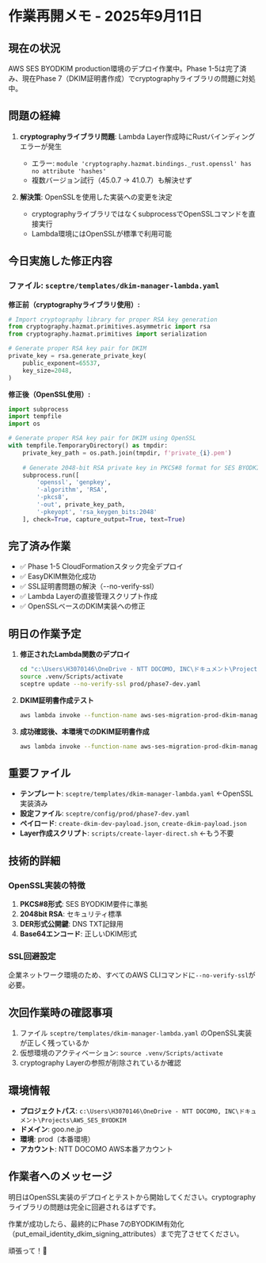 # 作業再開メモ - 2025年9月11日

## 現在の状況
AWS SES BYODKIM production環境のデプロイ作業中。Phase 1-5は完了済み、現在Phase 7（DKIM証明書作成）でcryptographyライブラリの問題に対処中。

## 問題の経緯
1. **cryptographyライブラリ問題**: Lambda Layer作成時にRustバインディングエラーが発生
   - エラー: `module 'cryptography.hazmat.bindings._rust.openssl' has no attribute 'hashes'`
   - 複数バージョン試行（45.0.7 → 41.0.7）も解決せず

2. **解決策**: OpenSSLを使用した実装への変更を決定
   - cryptographyライブラリではなくsubprocessでOpenSSLコマンドを直接実行
   - Lambda環境にはOpenSSLが標準で利用可能

## 今日実施した修正内容
### ファイル: `sceptre/templates/dkim-manager-lambda.yaml`

**修正前（cryptographyライブラリ使用）:**
```python
# Import cryptography library for proper RSA key generation
from cryptography.hazmat.primitives.asymmetric import rsa
from cryptography.hazmat.primitives import serialization

# Generate proper RSA key pair for DKIM
private_key = rsa.generate_private_key(
    public_exponent=65537,
    key_size=2048,
)
```

**修正後（OpenSSL使用）:**
```python
import subprocess
import tempfile
import os

# Generate proper RSA key pair for DKIM using OpenSSL
with tempfile.TemporaryDirectory() as tmpdir:
    private_key_path = os.path.join(tmpdir, f'private_{i}.pem')
    
    # Generate 2048-bit RSA private key in PKCS#8 format for SES BYODKIM
    subprocess.run([
        'openssl', 'genpkey', 
        '-algorithm', 'RSA',
        '-pkcs8',
        '-out', private_key_path,
        '-pkeyopt', 'rsa_keygen_bits:2048'
    ], check=True, capture_output=True, text=True)
```

## 完了済み作業
- ✅ Phase 1-5 CloudFormationスタック完全デプロイ
- ✅ EasyDKIM無効化成功
- ✅ SSL証明書問題の解決（--no-verify-ssl）
- ✅ Lambda Layerの直接管理スクリプト作成
- ✅ OpenSSLベースのDKIM実装への修正

## 明日の作業予定
1. **修正されたLambda関数のデプロイ**
   ```bash
   cd "c:\Users\H3070146\OneDrive - NTT DOCOMO, INC\ドキュメント\Projects\AWS_SES_BYODKIM"
   source .venv/Scripts/activate
   sceptre update --no-verify-ssl prod/phase7-dev.yaml
   ```

2. **DKIM証明書作成テスト**
   ```bash
   aws lambda invoke --function-name aws-ses-migration-prod-dkim-manager --payload fileb://create-dkim-dev-payload.json --no-verify-ssl response-create-dkim-dev-new.json
   ```

3. **成功確認後、本環境でのDKIM証明書作成**
   ```bash
   aws lambda invoke --function-name aws-ses-migration-prod-dkim-manager --payload fileb://create-dkim-payload.json --no-verify-ssl response-create-dkim-final.json
   ```

## 重要ファイル
- **テンプレート**: `sceptre/templates/dkim-manager-lambda.yaml` ←OpenSSL実装済み
- **設定ファイル**: `sceptre/config/prod/phase7-dev.yaml`
- **ペイロード**: `create-dkim-dev-payload.json`, `create-dkim-payload.json`
- **Layer作成スクリプト**: `scripts/create-layer-direct.sh` ←もう不要

## 技術的詳細
### OpenSSL実装の特徴
1. **PKCS#8形式**: SES BYODKIM要件に準拠
2. **2048bit RSA**: セキュリティ標準
3. **DER形式公開鍵**: DNS TXT記録用
4. **Base64エンコード**: 正しいDKIM形式

### SSL回避設定
企業ネットワーク環境のため、すべてのAWS CLIコマンドに`--no-verify-ssl`が必要。

## 次回作業時の確認事項
1. ファイル `sceptre/templates/dkim-manager-lambda.yaml` のOpenSSL実装が正しく残っているか
2. 仮想環境のアクティベーション: `source .venv/Scripts/activate`
3. cryptography Layerの参照が削除されているか確認

## 環境情報
- **プロジェクトパス**: `c:\Users\H3070146\OneDrive - NTT DOCOMO, INC\ドキュメント\Projects\AWS_SES_BYODKIM`
- **ドメイン**: goo.ne.jp
- **環境**: prod（本番環境）
- **アカウント**: NTT DOCOMO AWS本番アカウント

## 作業者へのメッセージ
明日はOpenSSL実装のデプロイとテストから開始してください。cryptographyライブラリの問題は完全に回避されるはずです。

作業が成功したら、最終的にPhase 7のBYODKIM有効化（put_email_identity_dkim_signing_attributes）まで完了させてください。

頑張って！🚀
